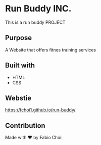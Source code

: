 # Run Buddy INC.
This is a run buddy PROJECT

## Purpose

A Website that offers fitnes training services

## Built with 
* HTML
* CSS

## Webstie
https://fchoi1.github.io/run-buddy/

## Contribution

Made with ❤️ by Fabio Choi
